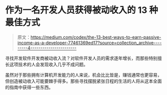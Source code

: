 # 作为一名开发人员获得被动收入的 13 种最佳方式

> 原文：<https://medium.com/codex/the-13-best-ways-to-earn-passive-income-as-a-developer-77461369ed17?source=collection_archive---------4----------------------->

寻找开发软件开发商被动收入流？对软件开发人员的需求逐年增长，而那些特别擅长这项技术的人会发现收入几乎不成问题。

虽然对于那些拥有计算机开发能力的人来说，机会比比皆是，赚钱通常也更容易，但创造被动收入可能要棘手得多。那些寻找摆脱紧张日程的生活的人将从这本全面的指南中获得一些东西。